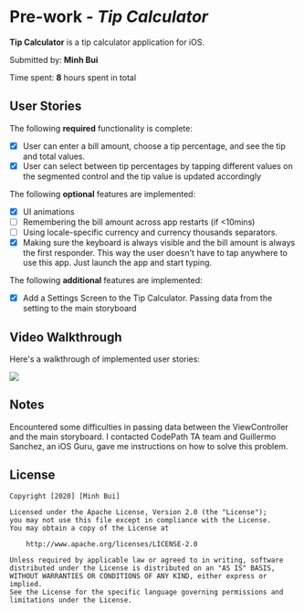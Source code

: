 # Pre-work - *Tip Calculator*

**Tip Calculator** is a tip calculator application for iOS.

Submitted by: **Minh Bui**

Time spent: **8** hours spent in total

## User Stories

The following **required** functionality is complete:

* [x] User can enter a bill amount, choose a tip percentage, and see the tip and total values.
* [x] User can select between tip percentages by tapping different values on the segmented control and the tip value is updated accordingly

The following **optional** features are implemented:

* [x] UI animations
* [ ] Remembering the bill amount across app restarts (if <10mins)
* [ ] Using locale-specific currency and currency thousands separators.
* [x] Making sure the keyboard is always visible and the bill amount is always the first responder. This way the user doesn't have to tap anywhere to use this app. Just launch the app and start typing.

The following **additional** features are implemented:

- [x] Add a Settings Screen to the Tip Calculator. Passing data from the setting to the main storyboard

## Video Walkthrough

Here's a walkthrough of implemented user stories:


![](https://i.imgur.com/cDJkbHH.gif)

## Notes

Encountered some difficulties in passing data between the ViewController and the main storyboard. I contacted CodePath TA team and Guillermo Sanchez, an iOS Guru, gave me instructions on how to solve this problem.

## License

    Copyright [2020] [Minh Bui]

    Licensed under the Apache License, Version 2.0 (the "License");
    you may not use this file except in compliance with the License.
    You may obtain a copy of the License at

        http://www.apache.org/licenses/LICENSE-2.0

    Unless required by applicable law or agreed to in writing, software
    distributed under the License is distributed on an "AS IS" BASIS,
    WITHOUT WARRANTIES OR CONDITIONS OF ANY KIND, either express or implied.
    See the License for the specific language governing permissions and
    limitations under the License.
